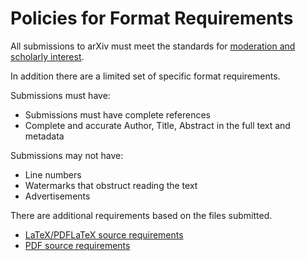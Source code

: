 # Policies for Format Requirements

All submissions to arXiv must meet the standards for [moderation and scholarly interest](/help/moderation/index.html).

In addition there are a limited set of specific format requirements.

Submissions must have:

- Submissions must have complete references
- Complete and accurate Author, Title, Abstract in the full text and metadata

Submissions may not have:
- Line numbers
- Watermarks that obstruct reading the text
- Advertisements

There are additional requirements based on the files submitted.

- [LaTeX/PDFLaTeX source requirements](https://info.arxiv.org/help/submit_tex.html)
- [PDF source requirements](/help/submit_pdf.html)
